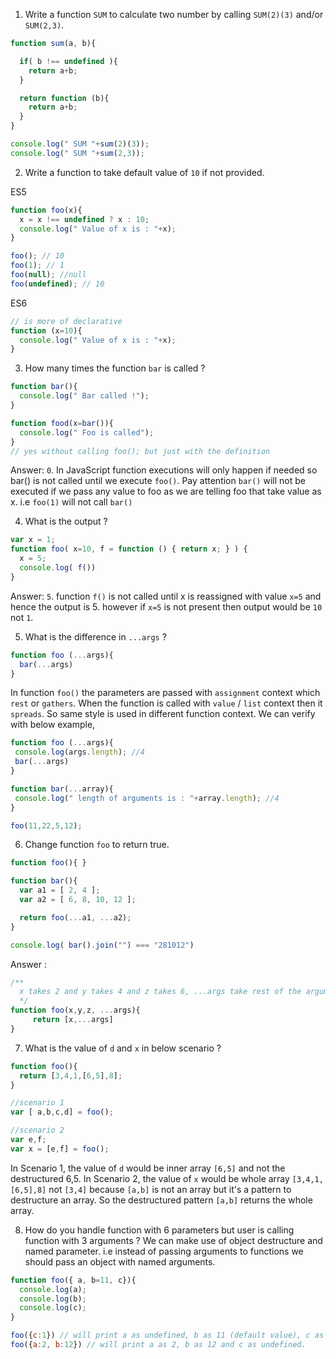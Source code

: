 1. Write a function `SUM` to calculate two number by calling `SUM(2)(3)` and/or `SUM(2,3)`.

```javascript
function sum(a, b){

  if( b !== undefined ){
    return a+b;
  }

  return function (b){
    return a+b;
  }
}

console.log(" SUM "+sum(2)(3));
console.log(" SUM "+sum(2,3));
```

2. Write a function to take default value of `10` if not provided.

ES5
```javascript
function foo(x){
  x = x !== undefined ? x : 10;
  console.log(" Value of x is : "+x);
}

foo(); // 10
foo(1); // 1
foo(null); //null
foo(undefined); // 10
```

ES6
```javascript
// is more of declarative
function (x=10){
  console.log(" Value of x is : "+x);
}
```

3. How many times the function `bar` is called ?

```javascript
function bar(){
  console.log(" Bar called !");
}

function food(x=bar()){
  console.log(" Foo is called");
}
// yes without calling foo(); but just with the definition
```
Answer: `0`. In JavaScript function executions will only happen if needed so bar() is not called until we
execute `foo()`. Pay attention `bar()` will not be executed if we pass any value to foo as we are telling
foo that take value as x. i.e `foo(1)` will not call `bar()`

4. What is the output ?

```javascript
var x = 1;
function foo( x=10, f = function () { return x; } ) {
  x = 5;
  console.log( f())
}
```
Answer: `5`. function `f()` is not called until x is reassigned with value `x=5` and hence the output is 5. however
if `x=5` is not present then output would be `10` not `1`.

5. What is the difference in `...args` ?
```javascript
function foo (...args){
  bar(...args)
}
```
In function `foo()` the parameters are passed with `assignment` context which `rest` or `gathers`. When the function is called with `value` / `list` context then it `spreads`. So same style is used in different function context. We can verify with below example,
```javascript
function foo (...args){
 console.log(args.length); //4
 bar(...args)
}

function bar(...array){
 console.log(" length of arguments is : "+array.length); //4
}

foo(11,22,5,12);
```

6. Change function `foo` to return true.
```javascript
function foo(){ }

function bar(){
  var a1 = [ 2, 4 ];
  var a2 = [ 6, 8, 10, 12 ];

  return foo(...a1, ...a2);
}

console.log( bar().join("") === "281012")
```
Answer :
```javascript
/**
  x takes 2 and y takes 4 and z takes 6, ...args take rest of the arguments
  */
function foo(x,y,z, ...args){
     return [x,...args]
}
```

7. What is the value of `d` and `x` in below scenario ?
```javascript
function foo(){
  return [3,4,1,[6,5],8];
}

//scenario 1
var [ a,b,c,d] = foo();

//scenario 2
var e,f;
var x = [e,f] = foo();
```
In Scenario 1, the value of `d` would be inner array `[6,5]` and not the destructured  6,5.
In Scenario 2, the value of `x` would be whole array `[3,4,1,[6,5],8]` not `[3,4]` because `[a,b]` is not
an array but it's a pattern to destructure an array. So the destructured pattern `[a,b]` returns the
whole array.

8. How do you handle function with 6 parameters but user is calling function with 3 arguments ?
We can make use of object destructure and named parameter. i.e instead of passing arguments to functions
we should pass an object with named arguments.
```javascript
function foo({ a, b=11, c}){
  console.log(a);
  console.log(b);
  console.log(c);
}

foo({c:1}) // will print a as undefined, b as 11 (default value), c as 1
foo({a:2, b:12}) // will print a as 2, b as 12 and c as undefined.
```

